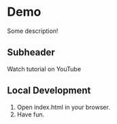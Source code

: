 # Demo

Some description!

## Subheader

Watch tutorial on YouTube

## Local Development

1. Open index.html in your browser.
2. Have fun.